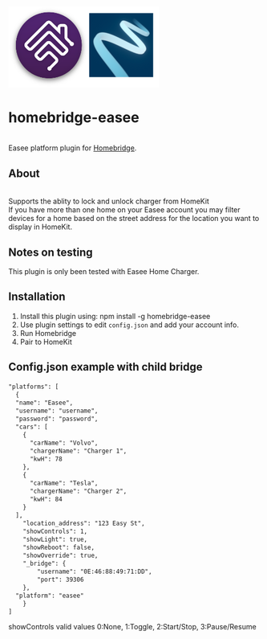 <p align="left">
 <img width="300" src="logo/homebridge-easee.png" />
</p>

# homebridge-easee
<br>Easee platform plugin for [Homebridge](https://github.com/nfarina/homebridge).

## About

<br> Supports the ablity to lock and unlock charger from HomeKit
<br> If you have more than one home on your Easee account you may filter devices for a home based on the street address for the location you want to display in HomeKit.

## Notes on testing

This plugin is only been tested with Easee Home Charger.

## Installation
1. Install this plugin using: npm install -g homebridge-easee
3. Use plugin settings to edit ``config.json`` and add your account info.
4. Run Homebridge
5. Pair to HomeKit

## Config.json example with child bridge

```
"platforms": [
  {
  "name": "Easee",
  "username": "username",
  "password": "password",
  "cars": [
    {
      "carName": "Volvo",
      "chargerName": "Charger 1",
      "kwH": 78
    },
    {
      "carName": "Tesla",
      "chargerName": "Charger 2",
      "kwH": 84
    }
  ],
	"location_address": "123 Easy St",
	"showControls": 1,
	"showLight": true,
	"showReboot": false,
	"showOverride": true,
	"_bridge": {
		"username": "0E:46:88:49:71:DD",
		"port": 39306
    },
  "platform": "easee"
	}
]
```
showControls valid values
0:None, 1:Toggle, 2:Start/Stop, 3:Pause/Resume
